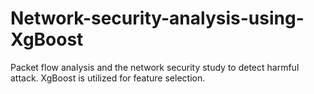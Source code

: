 # Network-security-analysis-using-XgBoost

Packet flow analysis and the network security study to detect harmful attack. XgBoost is utilized for feature selection.
